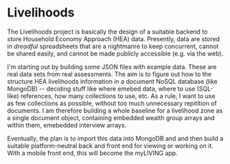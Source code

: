 # Livelihoods

The Livelihoods project is basically the design of a suitable backend to store Household Economy Approach (HEA) data. Presently, data are stored in _*dreadful*_ spreadsheets that are a nightmanre to keep concurrent, cannot be shared easily, and cannot be made publicly accessible (e.g. via the web).

I'm starting out by building some JSON files with example data. These are real data sets from real assessments. The aim is to figure out how to the structure HEA livelihoods information in a document NoSQL database (like MongoDB) -- deciding stuff like where emebed data, where to use (SQL-like) references, how many collections to use, etc. As a rule, I want to use as few collections as possible, without too much unnecessary repitition of documents. I am therefore building a whole baseline for a livelihood zone as a single document object, containing embedded wealth group arrays and within them, emebedded interview arrays. 

Eventually, the plan is to import this data into MongoDB and and then build a suitable platform-neutral back and front end for viewing or working on it. With a mobile front end, this will become the myLIVING app.
